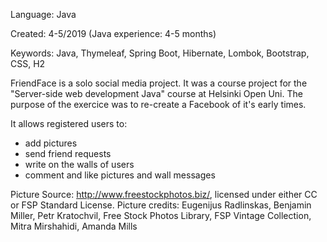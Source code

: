 Language: Java 

Created: 4-5/2019 (Java experience: 4-5 months)

Keywords: Java, Thymeleaf, Spring Boot, Hibernate, Lombok, Bootstrap, CSS, H2

FriendFace is a solo social media project. It was a course project for the "Server-side web development Java" course at Helsinki Open Uni. The purpose of the exercice was to re-create a Facebook of it's early times.

It allows registered users to:

- add pictures
- send friend requests
- write on the walls of users
- comment and like pictures and wall messages

Picture Source: http://www.freestockphotos.biz/, licensed under either CC or FSP Standard License. 
Picture credits:
Eugenijus Radlinskas, Benjamin Miller, Petr Kratochvil, Free Stock Photos Library, FSP Vintage Collection, Mitra Mirshahidi, Amanda Mills
